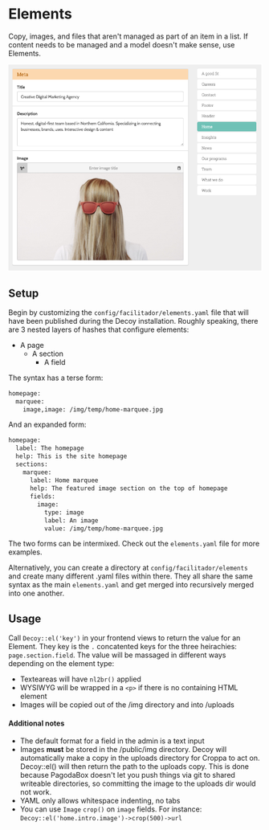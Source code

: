 # Elements

Copy, images, and files that aren't managed as part of an item in a list.  If content needs to be managed and a model doesn't make sense, use Elements.

![](assets/img/elements.png)

## Setup

Begin by customizing the `config/facilitador/elements.yaml` file that will have been published during the Decoy installation.  Roughly speaking, there are 3 nested layers of hashes that configure elements:

- A page
  - A section
    - A field

The syntax has a terse form:

```
homepage:
  marquee:
    image,image: /img/temp/home-marquee.jpg
```

And an expanded form:

```
homepage:
  label: The homepage
  help: This is the site homepage
  sections:
    marquee:
      label: Home marquee
      help: The featured image section on the top of homepage
      fields:
        image:
          type: image
          label: An image
          value: /img/temp/home-marquee.jpg
```

The two forms can be intermixed. Check out the `elements.yaml` file for more examples.

Alternatively, you can create a directory at `config/facilitador/elements` and create many different .yaml files within there. They all share the same syntax as the main `elements.yaml` and get merged into recursively merged into one another.

## Usage

Call `Decoy::el('key')` in your frontend views to return the value for an Element.  They key is the `.` concatented keys for the three heirachies: `page.section.field`.  The value will be massaged in different ways depending on the element type:

- Texteareas will have `nl2br()` applied
- WYSIWYG will be wrapped in a `<p>` if there is no containing HTML element
- Images will be copied out of the /img directory and into /uploads

#### Additional notes

- The default format for a field in the admin is a text input
- Images **must** be stored in the /public/img directory.  Decoy will automatically make a copy in the uploads directory for Croppa to act on.  Decoy::el() will then return the path to the uploads copy.  This is done because PagodaBox doesn't let you push things via git to shared writeable directories, so committing the image to the uploads dir would not work.
- YAML only allows whitespace indenting, no tabs
- You can use `Image` `crop()` on `image` fields.  For instance: `Decoy::el('home.intro.image')->crop(500)->url`
